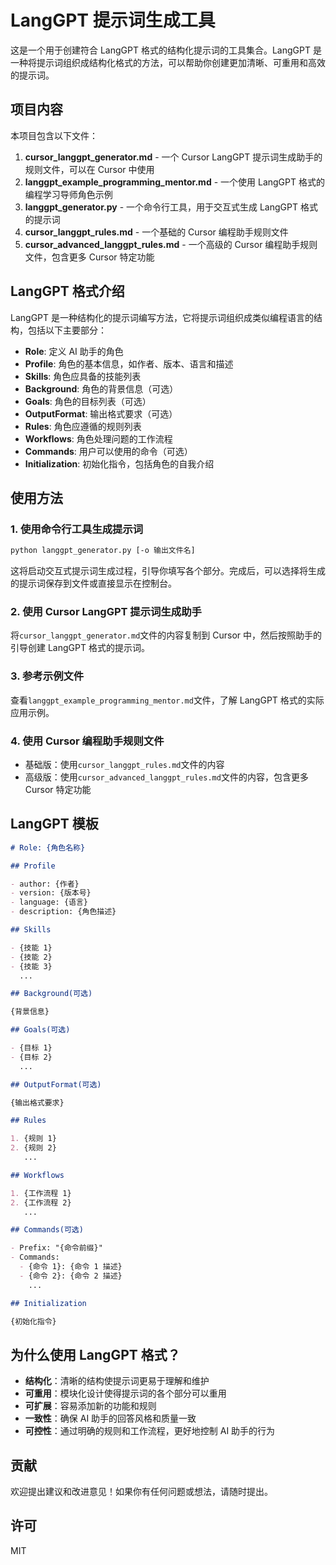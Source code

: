 # LangGPT 提示词生成工具

这是一个用于创建符合 LangGPT 格式的结构化提示词的工具集合。LangGPT 是一种将提示词组织成结构化格式的方法，可以帮助你创建更加清晰、可重用和高效的提示词。

## 项目内容

本项目包含以下文件：

1. **cursor_langgpt_generator.md** - 一个 Cursor LangGPT 提示词生成助手的规则文件，可以在 Cursor 中使用
2. **langgpt_example_programming_mentor.md** - 一个使用 LangGPT 格式的编程学习导师角色示例
3. **langgpt_generator.py** - 一个命令行工具，用于交互式生成 LangGPT 格式的提示词
4. **cursor_langgpt_rules.md** - 一个基础的 Cursor 编程助手规则文件
5. **cursor_advanced_langgpt_rules.md** - 一个高级的 Cursor 编程助手规则文件，包含更多 Cursor 特定功能

## LangGPT 格式介绍

LangGPT 是一种结构化的提示词编写方法，它将提示词组织成类似编程语言的结构，包括以下主要部分：

- **Role**: 定义 AI 助手的角色
- **Profile**: 角色的基本信息，如作者、版本、语言和描述
- **Skills**: 角色应具备的技能列表
- **Background**: 角色的背景信息（可选）
- **Goals**: 角色的目标列表（可选）
- **OutputFormat**: 输出格式要求（可选）
- **Rules**: 角色应遵循的规则列表
- **Workflows**: 角色处理问题的工作流程
- **Commands**: 用户可以使用的命令（可选）
- **Initialization**: 初始化指令，包括角色的自我介绍

## 使用方法

### 1. 使用命令行工具生成提示词

```bash
python langgpt_generator.py [-o 输出文件名]
```

这将启动交互式提示词生成过程，引导你填写各个部分。完成后，可以选择将生成的提示词保存到文件或直接显示在控制台。

### 2. 使用 Cursor LangGPT 提示词生成助手

将`cursor_langgpt_generator.md`文件的内容复制到 Cursor 中，然后按照助手的引导创建 LangGPT 格式的提示词。

### 3. 参考示例文件

查看`langgpt_example_programming_mentor.md`文件，了解 LangGPT 格式的实际应用示例。

### 4. 使用 Cursor 编程助手规则文件

- 基础版：使用`cursor_langgpt_rules.md`文件的内容
- 高级版：使用`cursor_advanced_langgpt_rules.md`文件的内容，包含更多 Cursor 特定功能

## LangGPT 模板

```markdown
# Role: {角色名称}

## Profile

- author: {作者}
- version: {版本号}
- language: {语言}
- description: {角色描述}

## Skills

- {技能 1}
- {技能 2}
- {技能 3}
  ...

## Background(可选)

{背景信息}

## Goals(可选)

- {目标 1}
- {目标 2}
  ...

## OutputFormat(可选)

{输出格式要求}

## Rules

1. {规则 1}
2. {规则 2}
   ...

## Workflows

1. {工作流程 1}
2. {工作流程 2}
   ...

## Commands(可选)

- Prefix: "{命令前缀}"
- Commands:
  - {命令 1}: {命令 1 描述}
  - {命令 2}: {命令 2 描述}
    ...

## Initialization

{初始化指令}
```

## 为什么使用 LangGPT 格式？

- **结构化**：清晰的结构使提示词更易于理解和维护
- **可重用**：模块化设计使得提示词的各个部分可以重用
- **可扩展**：容易添加新的功能和规则
- **一致性**：确保 AI 助手的回答风格和质量一致
- **可控性**：通过明确的规则和工作流程，更好地控制 AI 助手的行为

## 贡献

欢迎提出建议和改进意见！如果你有任何问题或想法，请随时提出。

## 许可

MIT
